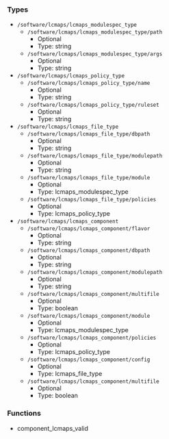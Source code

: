 
### Types

 - `/software/lcmaps/lcmaps_modulespec_type`
    - `/software/lcmaps/lcmaps_modulespec_type/path`
        - Optional
        - Type: string
    - `/software/lcmaps/lcmaps_modulespec_type/args`
        - Optional
        - Type: string
 - `/software/lcmaps/lcmaps_policy_type`
    - `/software/lcmaps/lcmaps_policy_type/name`
        - Optional
        - Type: string
    - `/software/lcmaps/lcmaps_policy_type/ruleset`
        - Optional
        - Type: string
 - `/software/lcmaps/lcmaps_file_type`
    - `/software/lcmaps/lcmaps_file_type/dbpath`
        - Optional
        - Type: string
    - `/software/lcmaps/lcmaps_file_type/modulepath`
        - Optional
        - Type: string
    - `/software/lcmaps/lcmaps_file_type/module`
        - Optional
        - Type: lcmaps_modulespec_type
    - `/software/lcmaps/lcmaps_file_type/policies`
        - Optional
        - Type: lcmaps_policy_type
 - `/software/lcmaps/lcmaps_component`
    - `/software/lcmaps/lcmaps_component/flavor`
        - Optional
        - Type: string
    - `/software/lcmaps/lcmaps_component/dbpath`
        - Optional
        - Type: string
    - `/software/lcmaps/lcmaps_component/modulepath`
        - Optional
        - Type: string
    - `/software/lcmaps/lcmaps_component/multifile`
        - Optional
        - Type: boolean
    - `/software/lcmaps/lcmaps_component/module`
        - Optional
        - Type: lcmaps_modulespec_type
    - `/software/lcmaps/lcmaps_component/policies`
        - Optional
        - Type: lcmaps_policy_type
    - `/software/lcmaps/lcmaps_component/config`
        - Optional
        - Type: lcmaps_file_type
    - `/software/lcmaps/lcmaps_component/multifile`
        - Optional
        - Type: boolean

### Functions

 - component_lcmaps_valid
